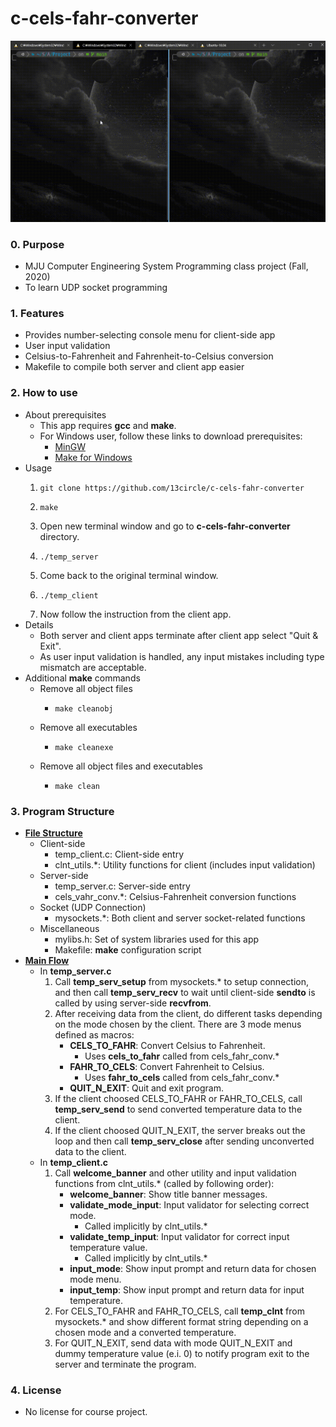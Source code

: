 
# c-cels-fahr-converter

<img src="./captures/full_test_capture.gif" /><br />

### 0. Purpose
- MJU Computer Engineering System Programming class project (Fall, 2020)
- To learn UDP socket programming

### 1. Features
- Provides number-selecting console menu for client-side app
- User input validation
- Celsius-to-Fahrenheit and Fahrenheit-to-Celsius conversion
- Makefile to compile both server and client app easier

### 2. How to use
- About prerequisites
  - This app requires <b>gcc</b> and <b>make</b>.
  - For Windows user, follow these links to download prerequisites:
    - [MinGW](https://sourceforge.net/projects/mingw/)
    - [Make for Windows](http://gnuwin32.sourceforge.net/packages/make.htm)
- Usage
  1.     git clone https://github.com/13circle/c-cels-fahr-converter
  2.     make
  3. Open new terminal window and go to <b>c-cels-fahr-converter</b> directory.
  4.     ./temp_server
  5. Come back to the original terminal window.
  6.     ./temp_client
  7.  Now follow the instruction from the client app.
- Details
  - Both server and client apps terminate after client app select "Quit & Exit".
  - As user input validation is handled, any input mistakes including type mismatch are acceptable.
- Additional <b>make</b> commands
  - Remove all object files
    -     make cleanobj
  - Remove all executables
    -     make cleanexe
  - Remove all object files and executables
    -     make clean

### 3. Program Structure
- <b><u>File Structure</u></b>
  - Client-side
    - temp_client.c: Client-side entry
    - clnt_utils.*: Utility functions for client (includes input validation)
  - Server-side
    - temp_server.c: Server-side entry
    - cels_vahr_conv.*: Celsius-Fahrenheit conversion functions
  - Socket (UDP Connection)
    - mysockets.*: Both client and server socket-related functions
  - Miscellaneous
    - mylibs.h: Set of system libraries used for this app
    - Makefile: <b>make</b> configuration script
- <b><u>Main Flow</u></b>
  - In <b>temp_server.c</b>
    1. Call <b>temp_serv_setup</b> from mysockets.* to setup connection, and then call <b>temp_serv_recv</b> to wait until client-side <b>sendto</b> is called by using server-side <b>recvfrom</b>.
    2. After receiving data from the client, do different tasks depending on the mode chosen by the client. There are 3 mode menus defined as macros:
       - <b>CELS_TO_FAHR</b>: Convert Celsius to Fahrenheit.
         - Uses <b>cels_to_fahr</b> called from cels_fahr_conv.*
       - <b>FAHR_TO_CELS</b>: Convert Fahrenheit to Celsius.
         - Uses <b>fahr_to_cels</b> called from cels_fahr_conv.*
       - <b>QUIT_N_EXIT</b>: Quit and exit program.
    3. If the client choosed CELS_TO_FAHR or FAHR_TO_CELS, call <b>temp_serv_send</b> to send converted temperature data to the client.
    4. If the client choosed QUIT_N_EXIT, the server breaks out the loop and then call <b>temp_serv_close</b> after sending unconverted data to the client.
  - In <b>temp_client.c</b>
    1. Call <b>welcome_banner</b> and other utility and input validation functions from clnt_utils.* (called by following order):
       - <b>welcome_banner</b>: Show title banner messages.
       - <b>validate_mode_input</b>: Input validator for selecting correct mode.
         - Called implicitly by clnt_utils.*
       - <b>validate_temp_input</b>: Input validator for correct input temperature value.
         - Called implicitly by clnt_utils.*
       - <b>input_mode</b>: Show input prompt and return data for chosen mode menu.
       - <b>input_temp</b>: Show input prompt and return data for input temperature.
    2. For CELS_TO_FAHR and FAHR_TO_CELS, call <b>temp_clnt</b> from mysockets.* and show different format string depending on a chosen mode and a converted temperature.
    3. For QUIT_N_EXIT, send data with mode QUIT_N_EXIT and dummy temperature value (e.i. 0) to notify program exit to the server and terminate the program.

### 4. License
- No license for course project.

